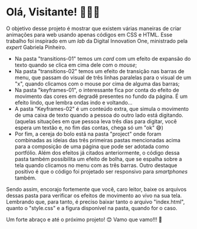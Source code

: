 # Olá, Visitante! 🙋🏽‍♀️ # 

O objetivo desse projeto é mostrar que existem várias maneiras de criar animações para web usando apenas códigos em CSS e HTML. Esse trabalho foi inspirado em um *lab* da Digital Innovation One, ministrado pela *expert* Gabriela Pinheiro.

* Na pasta "transitions-01" temos um *card* com um efeito de expansão do texto quando se clica em cima dele com o *mouse*;
* Na pasta "transitions-02" temos um efeito de transição nas barras de menu, que passam do visual de três linhas paralelas para o visual de um "x", quando clicamos com o mouse por cima de alguma das barras;
* Na pasta "keyframes-01", o interessante fica por conta do efeito de movimento das cores em degradê presentes no fundo da página. É um efeito lindo, que lembra ondas indo e voltando... 
* A pasta "Keyframes-02" é um conteúdo extra, que simula o movimento de uma caixa de texto quando a pessoa do outro lado está digitando. (aquelas situações em que pessoa leva três dias para digitar, você espera um textão e, no fim das contas, chega só um "ok" 😅)
* Por fim, a cereja do bolo está na pasta "project" onde foram combinadas as ideias das três primeiras pastas mencionadas acima para a composição de uma página que pode ser adotada como portfólio. Além dos efeitos já citados anteriormente, o código dessa pasta também possibilita um efeito de bolha, que se espalha sobre a tela quando clicamos no menu com as três barras. Outro destaque positivo é que o código foi projetado ser responsivo para _smartphones_ também. 

Sendo assim, encorajo fortemente que você, caro leitor, baixe os arquivos dessas pasta para verificar os efeitos de movimento ao vivo na sua tela. Lembrando que, para tanto, é preciso baixar tanto o arquivo "index.html", quanto o "style.css" e a figura disponível na pasta, quando for o caso. 

Um forte abraço e até o próximo projeto! 😊 Vamo que vamo!!! 🚀 



